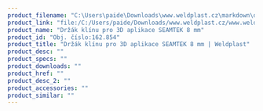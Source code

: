 ```yaml
---
product_filename: "C:\Users\paide\Downloads\www.weldplast.cz\markdown\drzak-klinu-pro-3d-aplikace-seamtek-8-mm_pg=3.md"
product_link: "file:/C:/Users/paide/Downloads/www.weldplast.cz/www.weldplast.cz/drzak-klinu-pro-3d-aplikace-seamtek-8-mm_pg=3"
product_name: "Držák klínu pro 3D aplikace SEAMTEK 8 mm"
product_id: "Obj. číslo:162.854"
product_title: "Držák klínu pro 3D aplikace SEAMTEK 8 mm | Weldplast"
product_desc: ""
product_specs: ""
product_downloads: ""
product_href: ""
product_desc_2: ""
product_accessories: ""
product_similar: ""
---
```

